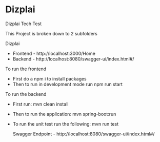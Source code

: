 # Dizplai
Dizplai Tech Test

This Project is broken down to 2 subfolders 

Dizplai
  - Frontend - http://localhost:3000/Home
  - Backend - http://localhost:8080/swagger-ui/index.html#/

To run the frontend 
- First do a npm i to install packages
- Then to run in development mode run npm run start

To run the backend
- First run: mvn clean install
- Then to run the application: mvn spring-boot:run
- To run the unit test run the following: mvn run test

  Swagger Endpoint - http://localhost:8080/swagger-ui/index.html#/
